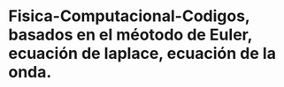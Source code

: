 # Fisica-Computacional-Codigos, basados en el méotodo de Euler, ecuación de laplace, ecuación de la onda.
